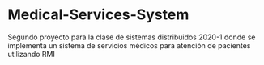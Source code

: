 # Medical-Services-System

Segundo proyecto para la clase de sistemas distribuidos 2020-1 donde se implementa un sistema de servicios médicos para atención de pacientes utilizando RMI
